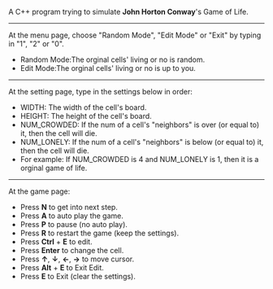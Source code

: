 A C++ program trying to simulate **John Horton Conway**'s Game of Life.

***

At the menu page, choose "Random Mode", "Edit Mode" or "Exit" by typing in "1", "2" or "0".
* Random Mode:The orginal cells' living or no is random.
* Edit Mode:The orginal cells' living or no is up to you.

***

At the setting page, type in the settings below in order:
* WIDTH: The width of the cell's board.
* HEIGHT: The height of the cell's board.
* NUM_CROWDED: If the num of a cell's "neighbors" is over (or equal to) it, then the cell will die.
* NUM_LONELY: If the num of a cell's "neighbors" is below (or equal to) it, then the cell will die.
* For example: If NUM_CROWDED is 4 and NUM_LONELY is 1, then it is a orginal game of life.

***

At the game page:
* Press **N** to get into next step.
* Press **A** to auto play the game.
* Press **P** to pause (no auto play).
* Press **R** to restart the game (keep the settings).
* Press **Ctrl** + **E** to edit.
* Press **Enter** to change the cell.
* Press **↑**, **↓**, **←**, **→** to move cursor.
* Press **Alt** + **E** to Exit Edit.
* Press **E** to Exit (clear the settings).
